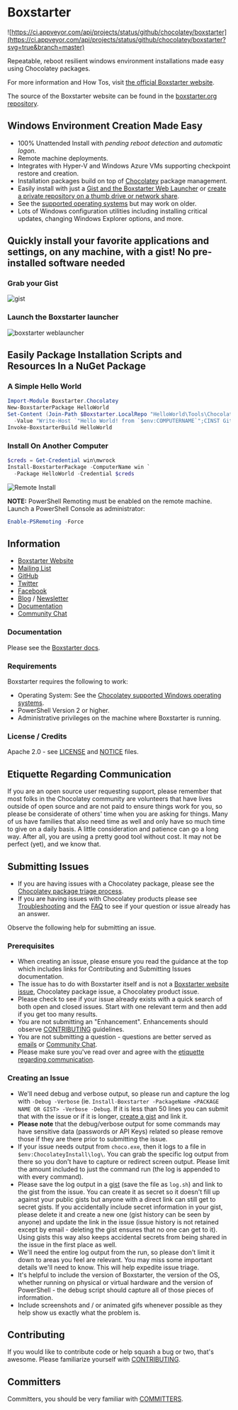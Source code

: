 # Boxstarter

![https://ci.appveyor.com/api/projects/status/github/chocolatey/boxstarter](https://ci.appveyor.com/api/projects/status/github/chocolatey/boxstarter?svg=true&branch=master)

Repeatable, reboot resilient windows environment installations made easy using Chocolatey packages.

For more information and How Tos, visit [the official Boxstarter website](https://boxstarter.org).

The source of the Boxstarter website can be found in the [boxstarter.org repository](https://github.com/chocolatey/boxstarter.org).

## Windows Environment Creation Made Easy

* 100% Unattended Install with *pending reboot detection* and *automatic logon*.
* Remote machine deployments.
* Integrates with Hyper-V and Windows Azure VMs supporting checkpoint restore and creation.
* Installation packages build on top of [Chocolatey](https://chocolatey.org) package management.
* Easily install with just a [Gist and the Boxstarter Web Launcher](https://boxstarter.org/WebLauncher) or [create a private repository on a thumb drive or network share](https://boxstarter.org/InstallingPackages#InstallFromShare).
* See the [supported operating systems](https://docs.chocolatey.org/en-us/chocolatey-components-dependencies-and-support-lifecycle#supported-windows-versions) but may work on older.
* Lots of Windows configuration utilities including installing critical updates, changing Windows Explorer options, and more.

## Quickly install your favorite applications and settings, on any machine, with a gist! No pre-installed software needed

### Grab your Gist

![gist](Web/Images/gist3.png)

### Launch the Boxstarter launcher

![boxstarter weblauncher](Web/Images/start.png)

## Easily Package Installation Scripts and Resources In a NuGet Package

### A Simple Hello World

```powershell
Import-Module Boxstarter.Chocolatey
New-BoxstarterPackage HelloWorld
Set-Content (Join-Path $Boxstarter.LocalRepo "HelloWorld\Tools\ChocolateyInstall.ps1") `
  -Value "Write-Host `"Hello World! from `$env:COMPUTERNAME`";CINST Git" -Force
Invoke-BoxstarterBuild HelloWorld
```

### Install On Another Computer

```powershell
$creds = Get-Credential win\mwrock
Install-BoxstarterPackage -ComputerName win `
  -Package HelloWorld -Credential $creds
```

![Remote Install](Web/Images/result.png)

**NOTE:** PowerShell Remoting must be enabled on the remote machine. Launch a PowerShell Console as administrator:

```powershell
Enable-PSRemoting -Force
```

## Information

* [Boxstarter Website](https://boxstarter.org)
* [Mailing List](https://groups.google.com/forum/#!forum/boxstarter)
* [GitHub](https://github.com/chocolatey)
* [Twitter](https://twitter.com/chocolateynuget)
* [Facebook](https://www.facebook.com/ChocolateySoftware)
* [Blog](https://chocolatey.org/blog) / [Newsletter](https://us8.list-manage.com/subscribe?u=86a6d80146a0da7f2223712e4&id=73b018498d)
* [Documentation](https://boxstarter.org/whyboxstarter)
* [Community Chat](https://ch0.co/community)

### Documentation

Please see the [Boxstarter docs](https://boxstarter.org/whyboxstarter).

### Requirements

Boxstarter requires the following to work:

* Operating System: See the [Chocolatey supported Windows operating systems](https://docs.chocolatey.org/en-us/chocolatey-components-dependencies-and-support-lifecycle#supported-windows-versions).
* PowerShell Version 2 or higher.
* Administrative privileges on the machine where Boxstarter is running.

### License / Credits

Apache 2.0 - see [LICENSE](https://github.com/chocolatey/boxstarter/blob/master/LICENSE.txt) and [NOTICE](https://github.com/chocolatey/boxstarter/blob/master/NOTICE.txt) files.

## Etiquette Regarding Communication

If you are an open source user requesting support, please remember that most folks in the Chocolatey community are volunteers that have lives outside of open source and are not paid to ensure things work for you, so please be considerate of others' time when you are asking for things. Many of us have families that also need time as well and only have so much time to give on a daily basis. A little consideration and patience can go a long way. After all, you are using a pretty good tool without cost. It may not be perfect (yet), and we know that.

## Submitting Issues

* If you are having issues with a Chocolatey package, please see the [Chocolatey package triage process](https://docs.chocolatey.org/en-us/community-repository/users/package-triage-process#the-triage-process).
* If you are having issues with Chocolatey products please see [Troubleshooting](https://docs.chocolatey.org/en-us/troubleshooting) and the [FAQ](https://docs.chocolatey.org/en-us/faqs) to see if your question or issue already has an answer.

Observe the following help for submitting an issue.

### Prerequisites

* When creating an issue, please ensure you read the guidance at the top which includes links for Contributing and Submitting Issues documentation.
* The issue has to do with Boxstarter itself and is not a [Boxstarter website issue](https://github.com/chocolatey/boxstarter.org), Chocolatey package issue, a Chocolatey product issue.
* Please check to see if your issue already exists with a quick search of both open and closed issues. Start with one relevant term and then add if you get too many results.
* You are not submitting an "Enhancement". Enhancements should observe [CONTRIBUTING](https://github.com/chocolatey/boxstarter/blob/master/CONTRIBUTING.md) guidelines.
* You are not submitting a question - questions are better served as [emails](https://groups.google.com/forum/#!forum/boxstarter) or [Community Chat](https://ch0.co/community).
* Please make sure you've read over and agree with the [etiquette regarding communication](#etiquette-regarding-communication).

### Creating an Issue

* We'll need debug and verbose output, so please run and capture the log with `-Debug -Verbose` (ie. `Install-Boxstarter -PackageName <PACKAGE NAME OR GIST> -Verbose -Debug`. If it is less than 50 lines you can submit that with the issue or if it is longer, [create a gist](https://help.github.com/articles/creating-gists/) and link it.
* **Please note** that the debug/verbose output for some commands may have sensitive data (passwords or API Keys) related so please remove those if they are there prior to submitting the issue.
* If your issue needs output from `choco.exe`, then it logs to a file in `$env:ChocolateyInstall\log\`. You can grab the specific log output from there so you don't have to capture or redirect screen output. Please limit the amount included to just the command run (the log is appended to with every command).
* Please save the log output in a [gist](https://gist.github.com) (save the file as `log.sh`) and link to the gist from the issue. You can create it as secret so it doesn't fill up against your public gists but anyone with a direct link can still get to secret gists. If you accidentally include secret information in your gist, please delete it and create a new one (gist history can be seen by anyone) and update the link in the issue (issue history is not retained except by email - deleting the gist ensures that no one can get to it). Using gists this way also keeps accidental secrets from being shared in the issue in the first place as well.
* We'll need the entire log output from the run, so please don't limit it down to areas you feel are relevant. You may miss some important details we'll need to know. This will help expedite issue triage.
* It's helpful to include the version of Boxstarter, the version of the OS, whether running on physical or virtual hardware and the version of PowerShell - the debug script should capture all of those pieces of information.
* Include screenshots and / or animated gifs whenever possible as they help show us exactly what the problem is.

## Contributing

If you would like to contribute code or help squash a bug or two, that's awesome. Please familiarize yourself with [CONTRIBUTING](https://github.com/chocolatey/boxstarter/blob/master/CONTRIBUTING.md).

## Committers

Committers, you should be very familiar with [COMMITTERS](https://github.com/chocolatey/boxstarter/blob/master/COMMITTERS.md).
